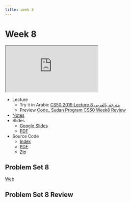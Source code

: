 ```yaml
---
title: week 8
---
```


# Week 8

<iframe src="https://www.youtube.com/embed/4IrUAqYKjIA"></iframe>


- Lecture
  - Try it in Arabic
    [CS50 2019 Lecture 8 مترجم بالعربي](https://www.youtube.com/embed/kIwEAUzznzo)
  - Preview
    [Code_ Sudan Program CS50 Week8 Review](https://www.youtube.com/embed/acUhrGTzixI)
- [Notes](https://cs50.harvard.edu/x/2020/notes/8/)
- Slides
  - <a href="https://docs.google.com/presentation/d/1tH5qsKb9Hc276JyUOg_6EgD-TTTMUEinvZJIuD2lA3s/edit?usp=sharing">Google Slides</a>
  - <a href="https://cdn.cs50.net/2019/fall/lectures/8/lecture8.pdf">PDF</a> 
- Source Code
  - <a href="https://cdn.cs50.net/2019/fall/lectures/8/src8/">Index</a>
  - <a href="https://cdn.cs50.net/2019/fall/lectures/8/src8.pdf">PDF</a>
  - <a href="https://cdn.cs50.net/2019/fall/lectures/8/src8.zip">Zip</a>

## Problem Set 8

[Web](https://lab.cs50.io/Mohamed-Faroug/lab/main/pset7/Movies)

## Problem Set 8 Review 
<!-- <div class="box" >Speller Review  <iframe src="https://www.youtube.com/embed/S_3NvpLje3M"></iframe></div>
<div class="box" >Caesar Review  <iframe src="https://www.youtube.com/embed/3BcjXzNlT0w"></iframe></div> -->
